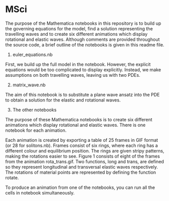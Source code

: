 # MSci

The purpose of the Mathematica notebooks in this repository is to build up the governing equations for the model, find a solution representing the travelling waves and to create six different animations which display rotational and elastic waves. Although comments are provided throughout the source code, a brief outline of the notebooks is given in this readme file.

1) euler_equations.nb

First, we build up the full model in the notebook. However, the explicit equations would be too complicated to display explicitly. Instead, we make assumptions on both travelling waves, leaving us with two PDEs.

2) matrix_wave.nb

The aim of this notebook is to substitute a plane wave ansatz into the PDE to obtain a solution for the elastic and rotational waves.

3) The other notebooks

The purpose of these Mathematica notebooks is to create six different animations which display rotational and elastic waves. There is one notebook for each animation.

Each animation is created by exporting a table of 25 frames in GIF format (or 28 for solitons.nb). Frames consist of six rings, where each ring has a different colour and equilibrium position. The rings are given stripy patterns, making the rotations easier to see. Figure 1 consists of eight of the frames from the animation rota_trans.gif.
Two functions, long and trans, are defined so they represent longitudinal and transversal elastic waves respectively. The rotations of material points are represented by defining the function rotate.

To produce an animation from one of the notebooks, you can run all the cells in notebook simultaneously.
